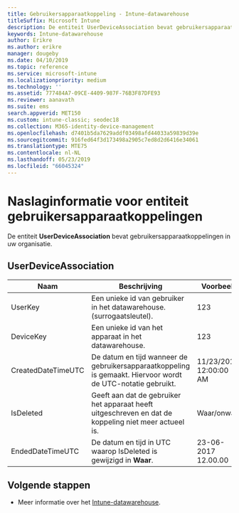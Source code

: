 ```yaml
---
title: Gebruikersapparaatkoppeling - Intune-datawarehouse
titleSuffix: Microsoft Intune
description: De entiteit UserDeviceAssociation bevat gebruikersapparaatkoppelingen in uw organisatie.
keywords: Intune-datawarehouse
author: Erikre
ms.author: erikre
manager: dougeby
ms.date: 04/10/2019
ms.topic: reference
ms.service: microsoft-intune
ms.localizationpriority: medium
ms.technology: ''
ms.assetid: 777484A7-09CE-4409-987F-76B3F87DFE93
ms.reviewer: aanavath
ms.suite: ems
search.appverid: MET150
ms.custom: intune-classic; seodec18
ms.collection: M365-identity-device-management
ms.openlocfilehash: d7401b5da7629addf03498afd44033a59839d39e
ms.sourcegitcommit: 916fed64f3d173498a2905c7ed8d2d6416e34061
ms.translationtype: MTE75
ms.contentlocale: nl-NL
ms.lasthandoff: 05/23/2019
ms.locfileid: "66045324"
---
```

# <a name="reference-for-user-device-association-entity"></a>Naslaginformatie voor entiteit gebruikersapparaatkoppelingen

De entiteit **UserDeviceAssociation** bevat gebruikersapparaatkoppelingen in uw organisatie.

## <a name="userdeviceassociation"></a>UserDeviceAssociation


|        Naam        |                                           Beschrijving                                            |        Voorbeeld         |
|--------------------|--------------------------------------------------------------------------------------------------|------------------------|
|      UserKey       |              Een unieke id van gebruiker in het datawarehouse. (surrogaatsleutel).               |          123           |
|     DeviceKey      |                      Een unieke id van het apparaat in het datawarehouse.                      |          123           |
| CreatedDateTimeUTC |           De datum en tijd wanneer de gebruikersapparaatkoppeling is gemaakt. Hiervoor wordt de UTC-notatie gebruikt.           | 11/23/2016 12:00:00 AM |
|     IsDeleted      | Geeft aan dat de gebruiker het apparaat heeft uitgeschreven en dat de koppeling niet meer actueel is. |       Waar/onwaar       |
|  EndedDateTimeUTC  |              De datum en tijd in UTC waarop IsDeleted is gewijzigd in <strong>Waar</strong>.               | 23-06-2017 12.00.00 |

## <a name="next-steps"></a>Volgende stappen

- Meer informatie over het [Intune-datawarehouse](reports-nav-create-intune-reports.md).
